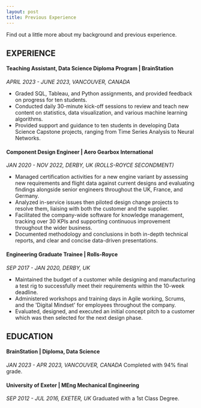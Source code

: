 ```yaml
---
layout: post
title: Previous Experience
---
```


Find out a little more about my background and previous experience.

## EXPERIENCE 

#### Teaching Assistant, Data Science Diploma Program | BrainStation
*APRIL 2023 - JUNE 2023, VANCOUVER, CANADA*
- Graded SQL, Tableau, and Python assignments, and provided feedback on progress for ten students.
- Conducted daily 30-minute kick-off sessions to review and teach new content on statistics, data visualization, and various machine learning algorithms.
- Provided support and guidance to ten students in developing Data Science Capstone projects, ranging from Time Series Analysis to Neural Networks.

#### Component Design Engineer | Aero Gearbox International
*JAN 2020 - NOV 2022, DERBY, UK (ROLLS-ROYCE SECONDMENT)*
- Managed certification activities for a new engine variant by assessing new requirements and flight data against current designs and evaluating findings alongside senior engineers throughout the UK, France, and Germany.
- Analyzed in-service issues then piloted design change projects to resolve them, liaising with both the customer and the supplier.
- Facilitated the company-wide software for knowledge management, tracking over 30 KPIs and supporting continuous improvement throughout the wider business.
- Documented methodology and conclusions in both in-depth technical reports, and clear and concise data-driven presentations.

#### Engineering Graduate Trainee | Rolls-Royce
*SEP 2017 - JAN 2020, DERBY, UK*
- Maintained the budget of a customer while designing and manufacturing a test rig to successfully meet their requirements within the 10-week deadline.
- Administered workshops and training days in Agile working, Scrums, and the 'Digital Mindset' for employees throughout the company.
- Evaluated, designed, and executed an initial concept pitch to a customer which was then selected for the next design phase.

## EDUCATION

#### BrainStation | Diploma, Data Science
*JAN 2023 - APR 2023, VANCOUVER, CANADA*
Completed with 94% final grade.

#### University of Exeter | MEng Mechanical Engineering
*SEP 2012 - JUL 2016, EXETER, UK*
Graduated with a 1st Class Degree.
